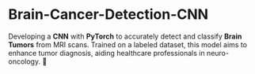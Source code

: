 # Brain-Cancer-Detection-CNN
Developing a **CNN** with **PyTorch** to accurately detect and classify **Brain Tumors** from MRI scans. Trained on a labeled dataset, this model aims to enhance tumor diagnosis, aiding healthcare professionals in neuro-oncology. 🚀
